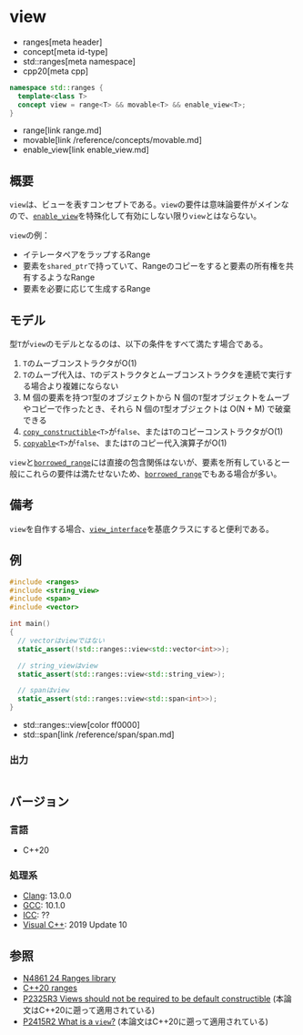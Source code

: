 # view
* ranges[meta header]
* concept[meta id-type]
* std::ranges[meta namespace]
* cpp20[meta cpp]

```cpp
namespace std::ranges {
  template<class T>
  concept view = range<T> && movable<T> && enable_view<T>;
}
```
* range[link range.md]
* movable[link /reference/concepts/movable.md]
* enable_view[link enable_view.md]

## 概要
`view`は、ビューを表すコンセプトである。`view`の要件は意味論要件がメインなので、[`enable_view`](enable_view.md)を特殊化して有効にしない限り`view`とはならない。

`view`の例：

- イテレータペアをラップするRange
- 要素を`shared_ptr`で持っていて、Rangeのコピーをすると要素の所有権を共有するようなRange
- 要素を必要に応じて生成するRange

## モデル
型`T`が`view`のモデルとなるのは、以下の条件をすべて満たす場合である。

1. `T`のムーブコンストラクタがO(1)
2. `T`のムーブ代入は、`T`のデストラクタとムーブコンストラクタを連続で実行する場合より複雑にならない
3. M 個の要素を持つ`T`型のオブジェクトから N 個の`T`型オブジェクトをムーブやコピーで作ったとき、それら N 個の`T`型オブジェクトは O(N + M) で破棄できる
4. [`copy_constructible`](/reference/concepts/copy_constructible.md)`<T>`が`false`、または`T`のコピーコンストラクタがO(1)
5. [`copyable`](/reference/concepts/copyable.md)`<T>`が`false`、または`T`のコピー代入演算子がO(1)

`view`と[`borrowed_range`](borrowed_range.md)には直接の包含関係はないが、要素を所有していると一般にこれらの要件は満たせないため、[`borrowed_range`](borrowed_range.md)でもある場合が多い。

## 備考
`view`を自作する場合、[`view_interface`](view_interface.md)を基底クラスにすると便利である。

## 例
```cpp example
#include <ranges>
#include <string_view>
#include <span>
#include <vector>

int main()
{
  // vectorはviewではない
  static_assert(!std::ranges::view<std::vector<int>>);

  // string_viewはview
  static_assert(std::ranges::view<std::string_view>);

  // spanはview
  static_assert(std::ranges::view<std::span<int>>);
}
```
* std::ranges::view[color ff0000]
* std::span[link /reference/span/span.md]

### 出力
```
```

## バージョン
### 言語
- C++20

### 処理系
- [Clang](/implementation.md#clang): 13.0.0
- [GCC](/implementation.md#gcc): 10.1.0
- [ICC](/implementation.md#icc): ??
- [Visual C++](/implementation.md#visual_cpp): 2019 Update 10

## 参照
- [N4861 24 Ranges library](https://timsong-cpp.github.io/cppwp/n4861/ranges)
- [C++20 ranges](https://techbookfest.org/product/5134506308665344)
- [P2325R3 Views should not be required to be default constructible](http://www.open-std.org/jtc1/sc22/wg21/docs/papers/2021/p2325r3.html) (本論文はC++20に遡って適用されている)
- [P2415R2 What is a `view`?](https://www.open-std.org/jtc1/sc22/wg21/docs/papers/2021/p2415r2.html) (本論文はC++20に遡って適用されている)
